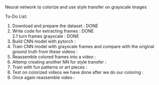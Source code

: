 Neural network to colorize and use style transfer on grayscale images

To-Do List:
1. Download and prepare the dataset : DONE
2. Write code for extracting frames : DONE  <br>
2.1 turn frames grayscale : DONE
3. Build CNN model with pytorch : 
4. Train CNN model with grayscale frames and compare with the original ground truth from these videos : 
5. Reassemble colored frames into a video : 
6. Attemp creating another NN for style transfer : 
7. Train with fun patterns or art pieces : 
8. Test on colorized videos we have done after we do our coloring : 
9. Once again reassemble video : 
